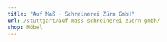 ```yaml
---
title: "Auf Maß - Schreinerei Zürn GmbH"
url: /stuttgart/auf-mass-schreinerei-zuern-gmbh/
shop: Möbel
---
```

